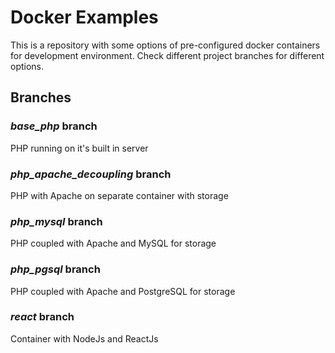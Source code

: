 # Docker Examples
This is a repository with some options of pre-configured docker containers for development environment. Check different project branches for different options.

## Branches
### _base_php_ branch
PHP running on it's built in server

### _php_apache_decoupling_ branch
PHP with Apache on separate container with storage

### _php_mysql_ branch
PHP coupled with Apache and MySQL for storage

### _php_pgsql_ branch
PHP coupled with Apache and PostgreSQL for storage

### _react_ branch
Container with NodeJs and ReactJs
